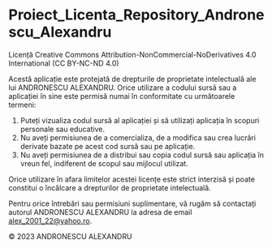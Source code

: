 # Proiect_Licenta_Repository_Andronescu_Alexandru

Licență Creative Commons Attribution-NonCommercial-NoDerivatives 4.0 International (CC BY-NC-ND 4.0)

Acestă aplicație este protejată de drepturile de proprietate intelectuală ale lui ANDRONESCU ALEXANDRU. Orice utilizare a codului sursă sau a aplicației în sine este permisă numai în conformitate cu următoarele termeni:

1. Puteți vizualiza codul sursă al aplicației și să utilizați aplicația în scopuri personale sau educative.
2. Nu aveți permisiunea de a comercializa, de a modifica sau crea lucrări derivate bazate pe acest cod sursă sau pe aplicație.
3. Nu aveți permisiunea de a distribui sau copia codul sursă sau aplicația în vreun fel, indiferent de scopul sau mijlocul utilizat.

Orice utilizare în afara limitelor acestei licențe este strict interzisă și poate constitui o încălcare a drepturilor de proprietate intelectuală.

Pentru orice întrebări sau permisiuni suplimentare, vă rugăm să contactați autorul ANDRONESCU ALEXANDRU la adresa de email alex_2001_22@yahoo.ro.

© 2023 ANDRONESCU ALEXANDRU

